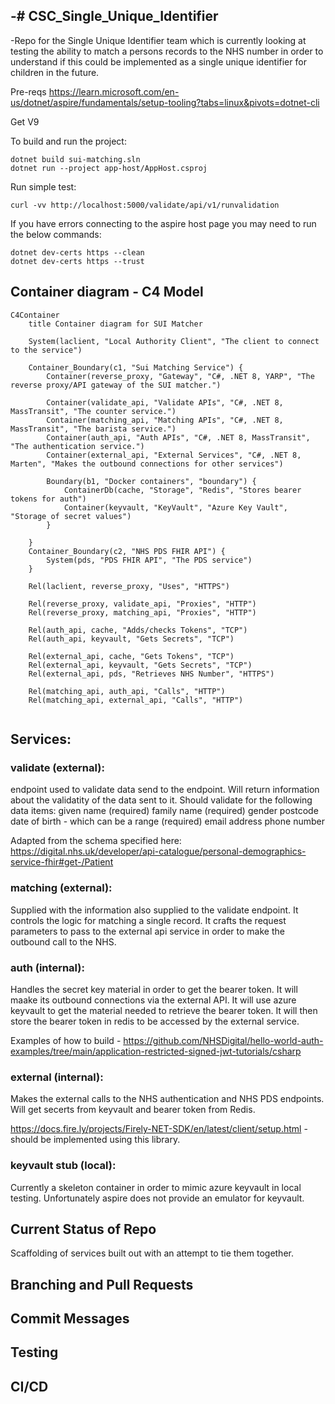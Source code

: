 -# CSC_Single_Unique_Identifier
-
-Repo for the Single Unique Identifier team which is currently looking at testing the ability to match a persons records to the NHS number in order to understand if this could be implemented as a single unique identifier for children in the future.

Pre-reqs
https://learn.microsoft.com/en-us/dotnet/aspire/fundamentals/setup-tooling?tabs=linux&pivots=dotnet-cli

Get V9

To build and run the project:
```
dotnet build sui-matching.sln
dotnet run --project app-host/AppHost.csproj
```
Run simple test:
```
curl -vv http://localhost:5000/validate/api/v1/runvalidation
```
If you have errors connecting to the aspire host page you may need to run the below commands:
```
dotnet dev-certs https --clean
dotnet dev-certs https --trust
```

## Container diagram - C4 Model

```mermaid
C4Container
	title Container diagram for SUI Matcher

	System(laclient, "Local Authority Client", "The client to connect to the service")

	Container_Boundary(c1, "Sui Matching Service") {
		Container(reverse_proxy, "Gateway", "C#, .NET 8, YARP", "The reverse proxy/API gateway of the SUI matcher.")

		Container(validate_api, "Validate APIs", "C#, .NET 8, MassTransit", "The counter service.")
		Container(matching_api, "Matching APIs", "C#, .NET 8, MassTransit", "The barista service.")
		Container(auth_api, "Auth APIs", "C#, .NET 8, MassTransit", "The authentication service.")
		Container(external_api, "External Services", "C#, .NET 8, Marten", "Makes the outbound connections for other services")
		
		Boundary(b1, "Docker containers", "boundary") {
			ContainerDb(cache, "Storage", "Redis", "Stores bearer tokens for auth")
			Container(keyvault, "KeyVault", "Azure Key Vault", "Storage of secret values")
		}

	}
    Container_Boundary(c2, "NHS PDS FHIR API") {
		System(pds, "PDS FHIR API", "The PDS service")
    }

	Rel(laclient, reverse_proxy, "Uses", "HTTPS")
	
	Rel(reverse_proxy, validate_api, "Proxies", "HTTP")
	Rel(reverse_proxy, matching_api, "Proxies", "HTTP")

	Rel(auth_api, cache, "Adds/checks Tokens", "TCP")
    Rel(auth_api, keyvault, "Gets Secrets", "TCP")

    Rel(external_api, cache, "Gets Tokens", "TCP")
    Rel(external_api, keyvault, "Gets Secrets", "TCP")
    Rel(external_api, pds, "Retrieves NHS Number", "HTTPS")
	
	Rel(matching_api, auth_api, "Calls", "HTTP")
    Rel(matching_api, external_api, "Calls", "HTTP")
	
```

## Services:

### validate (external):
endpoint used to validate data send to the endpoint. Will return information about the validatity of the data sent to it. Should validate for the following data items:
given name (required)
family name (required)
gender
postcode
date of birth - which can be a range (required)
email address
phone number

Adapted from the schema specified here:
https://digital.nhs.uk/developer/api-catalogue/personal-demographics-service-fhir#get-/Patient

### matching (external):
Supplied with the information also supplied to the validate endpoint. It controls the logic for matching a single record. It crafts the request parameters to pass to the external api service in order to make the outbound call to the NHS.

### auth (internal):
Handles the secret key material in order to get the bearer token. It will maake its outbound connections via the external API. It will use azure keyvault to get the material needed to retrieve the bearer token. It will then store the bearer token in redis to be accessed by the external service.

Examples of how to build - https://github.com/NHSDigital/hello-world-auth-examples/tree/main/application-restricted-signed-jwt-tutorials/csharp

### external (internal):
Makes the external calls to the NHS authentication and NHS PDS endpoints. Will get secerts from keyvault and bearer token from Redis.

https://docs.fire.ly/projects/Firely-NET-SDK/en/latest/client/setup.html - should be implemented using this library.

### keyvault stub (local):
Currently a skeleton container in order to mimic azure keyvault in local testing. Unfortunately aspire does not provide an emulator for keyvault.

## Current Status of Repo
Scaffolding of services built out with an attempt to tie them together.

## Branching and Pull Requests

## Commit Messages

## Testing

## CI/CD